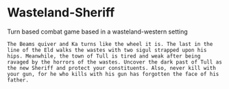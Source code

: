 # Wasteland-Sheriff
Turn based combat game based in a wasteland-western setting

    The Beams quiver and Ka turns like the wheel it is. The last in the line of the Eld walks the wastes with two sigul strapped upon his hips. Meanwhile, the town of Tull is tired and weak after being ravaged by the horrors of the wastes. Uncover the dark past of Tull as the new Sheriff and protect your constituents. Also, never kill with your gun, for he who kills with his gun has forgotten the face of his father.
